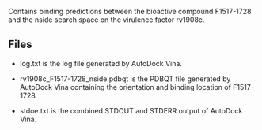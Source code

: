 Contains binding predictions between the bioactive compound F1517-1728 and the nside search space on the virulence factor rv1908c.

## Files

- log.txt is the log file generated by AutoDock Vina.

- rv1908c_F1517-1728_nside.pdbqt is the PDBQT file generated by AutoDock Vina containing the orientation and binding location of F1517-1728.

- stdoe.txt is the combined STDOUT and STDERR output of AutoDock Vina.

